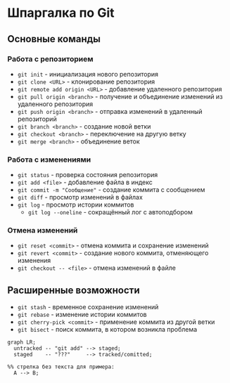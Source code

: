 # Шпаргалка по Git

## Основные команды

### Работа с репозиторием

- `git init` - инициализация нового репозитория
- `git clone <URL>` - клонирование репозитория
- `git remote add origin <URL>` - добавление удаленного репозитория
- `git pull origin <branch>` - получение и объединение изменений из удаленного репозитория
- `git push origin <branch>` - отправка изменений в удаленный репозиторий
- `git branch <branch>` - создание новой ветки
- `git checkout <branch>` - переключение на другую ветку
- `git merge <branch>` - объединение веток

### Работа с изменениями

- `git status` - проверка состояния репозитория
- `git add <file>` - добавление файла в индекс
- `git commit -m "Сообщение"` - создание коммита с сообщением
- `git diff` - просмотр изменений в файлах
- `git log` - просмотр истории коммитов
	- `git log --oneline` - сокращённый лог c автоподбором

### Отмена изменений

- `git reset <commit>` - отмена коммита и сохранение изменений
- `git revert <commit>` - создание нового коммита, отменяющего изменения
- `git checkout -- <file>` - отмена изменений в файле

## Расширенные возможности

- `git stash` - временное сохранение изменений
- `git rebase` - изменение истории коммитов
- `git cherry-pick <commit>` - применение коммита из другой ветки
- `git bisect` - поиск коммита, в котором возникла проблема


```mermaid
graph LR;
  untracked -- "git add" --> staged;
  staged    -- "???"     --> tracked/comitted;

%% стрелка без текста для примера: 
  A --> B;
``` 
